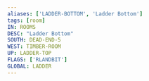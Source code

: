 ```yaml
---
aliases: ['LADDER-BOTTOM', 'Ladder Bottom']
tags: [room]
IN: ROOMS
DESC: "Ladder Bottom"
SOUTH: DEAD-END-5
WEST: TIMBER-ROOM
UP: LADDER-TOP
FLAGS: ['RLANDBIT']
GLOBAL: LADDER
---
```

